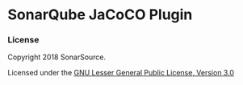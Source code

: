 # SonarQube JaCoCO Plugin

### License

Copyright 2018 SonarSource.

Licensed under the [GNU Lesser General Public License, Version 3.0](http://www.gnu.org/licenses/lgpl.txt)
